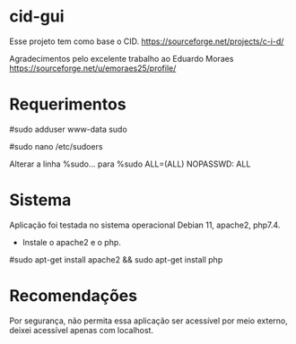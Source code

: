 # cid-gui
Esse projeto tem como base o CID. https://sourceforge.net/projects/c-i-d/ 

Agradecimentos pelo excelente trabalho ao Eduardo Moraes https://sourceforge.net/u/emoraes25/profile/

# Requerimentos
#sudo adduser www-data sudo

#sudo nano /etc/sudoers

Alterar a linha %sudo... para %sudo ALL=(ALL) NOPASSWD: ALL

# Sistema
Aplicação foi testada no sistema operacional Debian 11, apache2, php7.4.

- Instale o apache2 e o php.

#sudo apt-get install apache2 && sudo apt-get install php

# Recomendações
Por segurança, não permita essa aplicação ser acessível por meio externo, deixei acessível apenas com localhost.
